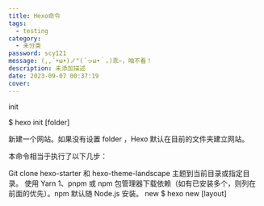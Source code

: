 ```yaml
---
title: Hexo命令
tags:
  - testing
category:
  - 未分类
password: scy121
message: (,,´•ω•)ノ"(´っω•｀。)乖~，咱不看！
description: 未添加描述
date: 2023-09-07 00:37:19
cover:
---
```



init

$ hexo init [folder]

新建一个网站。如果没有设置 folder ，Hexo 默认在目前的文件夹建立网站。

本命令相当于执行了以下几步：

Git clone hexo-starter 和 hexo-theme-landscape 主题到当前目录或指定目录。
使用 Yarn 1、pnpm 或 npm 包管理器下载依赖（如有已安装多个，则列在前面的优先）。npm 默认随 Node.js 安装。
new
$ hexo new [layout] <title>
新建一篇文章。如果没有设置 layout 的话，默认使用 _config.yml 中的 default_layout 参数代替。如果标题包含空格的话，请使用引号括起来。

$ hexo new "post title with whitespace"
参数	描述
-p, --path	自定义新文章的路径
-r, --replace	如果存在同名文章，将其替换
-s, --slug	文章的 Slug，作为新文章的文件名和发布后的 URL
默认情况下，Hexo 会使用文章的标题来决定文章文件的路径。对于独立页面来说，Hexo 会创建一个以标题为名字的目录，并在目录中放置一个 index.md 文件。你可以使用 --path 参数来覆盖上述行为、自行决定文件的目录：

hexo new page --path about/me "About me"
以上命令会创建一个 source/about/me.md 文件，同时 Front Matter 中的 title 为 "About me"

注意！title 是必须指定的！如果你这么做并不能达到你的目的：

hexo new page --path about/me
此时 Hexo 会创建 source/_posts/about/me.md，同时 me.md 的 Front Matter 中的 title 为 "page"。这是因为在上述命令中，hexo-cli 将 page 视为指定文章的标题、并采用默认的 layout。

generate
$ hexo generate
生成静态文件。

选项	描述
-d, --deploy	文件生成后立即部署网站
-w, --watch	监视文件变动
-b, --bail	生成过程中如果发生任何未处理的异常则抛出异常
-f, --force	强制重新生成文件
Hexo 引入了差分机制，如果 public 目录存在，那么 hexo g 只会重新生成改动的文件。
使用该参数的效果接近 hexo clean && hexo generate
-c, --concurrency	最大同时生成文件的数量，默认无限制
该命令可以简写为

$ hexo g
publish
$ hexo publish [layout] <filename>
发表草稿。

server
$ hexo server
启动服务器。默认情况下，访问网址为： http://localhost:4000/。

选项	描述
-p, --port	重设端口
-s, --static	只使用静态文件
-l, --log	启动日记记录，使用覆盖记录格式
deploy
$ hexo deploy
部署网站。

参数	描述
-g, --generate	部署之前预先生成静态文件
该命令可以简写为：

$ hexo d
render
$ hexo render <file1> [file2] ...
渲染文件。

参数	描述
-o, --output	设置输出路径
migrate
$ hexo migrate <type>
从其他博客系统 迁移内容。

clean
$ hexo clean
清除缓存文件 (db.json) 和已生成的静态文件 (public)。

在某些情况（尤其是更换主题后），如果发现您对站点的更改无论如何也不生效，您可能需要运行该命令。

list
$ hexo list <type>
列出网站资料。

version
$ hexo version
显示 Hexo 版本。

选项
安全模式
$ hexo --safe
在安全模式下，不会载入插件和脚本。当您在安装新插件遭遇问题时，可以尝试以安全模式重新执行。

调试模式
$ hexo --debug
在终端中显示调试信息并记录到 debug.log。当您碰到问题时，可以尝试用调试模式重新执行一次，并 提交调试信息到 GitHub。

简洁模式
$ hexo --silent
隐藏终端信息。

自定义配置文件的路径
# 使用 custom.yml 代替默认的 _config.yml
$ hexo server --config custom.yml

# 使用 custom.yml 和 custom2.json，其中 custom2.json 优先级更高
$ hexo generate --config custom.yml,custom2.json,custom3.yml
自定义配置文件的路径，指定这个参数后将不再使用默认的 _config.yml。
你可以使用一个 YAML 或 JSON 文件的路径，也可以使用逗号分隔（无空格）的多个 YAML 或 JSON 文件的路径。例如：

# 使用 custom.yml 代替默认的 _config.yml
$ hexo server --config custom.yml

# 使用 custom.yml, custom2.json 和 custom3.yml，其中 custom3.yml 优先级最高，其次是 custom2.json
$ hexo generate --config custom.yml,custom2.json,custom3.yml
当你指定了多个配置文件以后，Hexo 会按顺序将这部分配置文件合并成一个 _multiconfig.yml。如果遇到重复的配置，排在后面的文件的配置会覆盖排在前面的文件的配置。这个原则适用于任意数量、任意深度的 YAML 和 JSON 文件。

显示草稿
$ hexo --draft
显示 source/_drafts 文件夹中的草稿文章。

自定义 CWD
$ hexo --cwd /path/to/cwd
自定义当前工作目录（Current working directory）的路径。